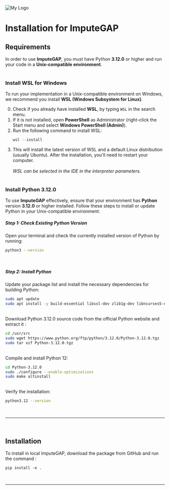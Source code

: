 ![My Logo](https://www.naterscreations.com/imputegap/logo_imputegab.png)


# Installation for ImputeGAP

## Requirements
In order to use **ImputeGAP**, you must have Python **3.12.0** or higher and run your code in a **Unix-compatible environment**.
<br><br>


### Install WSL for Windows
To run your implementation in a Unix-compatible environment on Windows, we recommend you install **WSL (Windows Subsystem for Linux)**.

0. Check if you already have installed **WSL**, by typing `WSL` in the search menu.
1. If it is not installed, open **PowerShell** as Administrator (right-click the Start menu and select **Windows PowerShell (Admin)**).
2. Run the following command to install WSL:
   ```powershell
   wsl --install
   
3. This will install the latest version of WSL and a default Linux distribution (usually Ubuntu). After the installation, you'll need to restart your computer.
<br><br>
*WSL can be selected in the IDE in the interpreter parameters.*
<br><br>

### Install Python 3.12.0

To use **ImputeGAP** effectively, ensure that your environment has **Python** version **3.12.0** or higher installed. Follow these steps to install or update Python in your Unix-compatible environment:

##### Step 1: Check Existing Python Version

Open your terminal and check the currently installed version of Python by running:

```bash
python3 --version
```
<br>

##### Step 2: Install Python
Update your package list and install the necessary dependencies for building Python:
```bash
sudo apt update
sudo apt install -y build-essential libssl-dev zlib1g-dev libncurses5-dev libncursesw5-dev libreadline-dev libsqlite3-dev libgdbm-dev libdb5.3-dev libbz2-dev libexpat1-dev liblzma-dev tk-dev
```
<br>
Download Python 3.12.0 source code from the official Python website and extract it :

```bash
cd /usr/src
sudo wget https://www.python.org/ftp/python/3.12.0/Python-3.12.0.tgz
sudo tar xzf Python-3.12.0.tgz
```
<br>
Compile and install Python 12:

```bash
cd Python-3.12.0
sudo ./configure --enable-optimizations
sudo make altinstall
```
<br>
Verify the installation:

```bash
python3.12 --version
```




<br /><hr /><br />




## Installation
To install in local ImputeGAP, download the package from GitHub and run the command : 

```pip install -e .``` 



<br /><hr /><br />